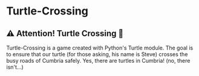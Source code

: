 # Turtle-Crossing

## ⚠️ Attention! Turtle Crossing 🐢

Turtle-Crossing is a game created with Python's Turtle module. The goal is to ensure that our turtle (for those asking, his name is Steve) crosses the busy roads of Cumbria safely. Yes, there are turtles in Cumbria! (no, there isn't...)
